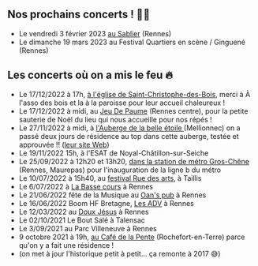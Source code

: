 ## Nos prochains concerts ! 🎉💄

* Le vendredi 3 février 2023 [au Sablier](https://www.openstreetmap.org/node/258359007#map=19/48.11908/-1.66760) (Rennes)
* Le dimanche 19 mars 2023 au Festival Quartiers en scène / Ginguené (Rennes)

## Les concerts où on a mis le feu 🔥

* Le 17/12/2022 à 17h, [à l'église de Saint-Christophe-des-Bois](https://www.infolocale.fr/associations/organisme-a-lasso-des-bois-519588/evenement-saint-christophe-des-bois-concert-spectacle-musical-chorale-michelle-michel-7757630), merci à À l'asso des bois et la à la paroisse pour leur accueil chaleureux !
* Le 17/12/2022 à midi, au [Jeu De Paume](mailto:https://www.jeudepaumerennes.fr/) (Rennes centre), pour la petite sauterie de Noël du lieu qui nous accueille pour nos répés !
* Le 27/11/2022 à midi, à [l'Auberge de la belle étoile ](https://www.infolocale.fr/professionnels/organisme-a-la-belle-etoile-517478/evenement-mellionnec-concert-spectacle-musical-chorale-michelle-michel-avec-huitres-et-muscadet-7735461)(Mellionnec) on a passé deux jours de résidence au top dans cette auberge, testée et approuvée !! ([leur site Web](https://alabelleetoile.eu/))
* Le 19/11/2022 15h, à l'ESAT de Noyal-Châtillon-sur-Seiche
* Le 25/09/2022 à 12h20 et 13h20, [dans la station de métro Gros-Chêne](https://www.openstreetmap.org/node/8261659641#map=16/48.1252/-1.6641) (Rennes, Maurepas) pour l'inauguration de la ligne b du métro
* Le 10/07/2022 à 15h40, au [festival Rue des arts](https://ruedesarts.net/-Programmation-#anchor186), à Taillis
* Le 6/07/2022 à [La Basse cours](https://labassecour.org/) à Rennes
* Le 21/06/2022 fête de la Musique au [Oan's pub](https://fr-fr.facebook.com/oans.pubb/) à Rennes
* Le 16/06/2022 Boom HF Bretagne, [Les ADV](https://www.lesateliersduvent.org/) à Rennes
* Le 12/03/2022 au [Doux Jésus](https://fr-fr.facebook.com/doujezu/) à Rennes
* Le 02/10/2021 Le Bout Salé à Talensac
* Le 3/09/2021 au Parc Villeneuve à Rennes
* 9 octobre 2021 à 19h, [au Café de la Pente](https://www.lepotcommun.com/programmation/michelle-michel-concert-de-fin-de-residence) (Rochefort-en-Terre) parce qu'on y a fait une résidence !
* (on met à jour l'historique petit à petit... ça remonte à 2017 😅)